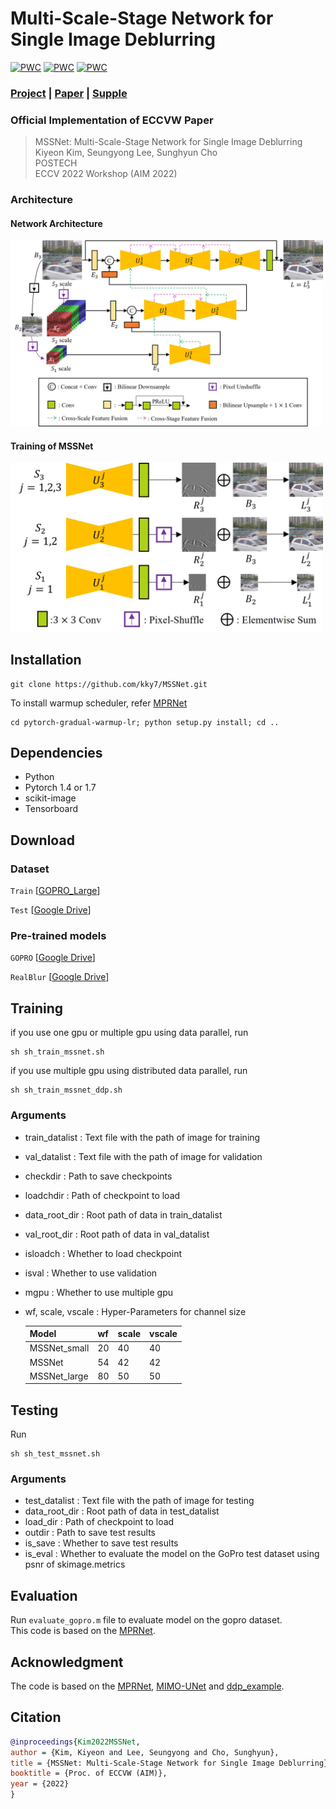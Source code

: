# Multi-Scale-Stage Network for Single Image Deblurring
[![PWC](https://img.shields.io/endpoint.svg?url=https://paperswithcode.com/badge/mssnet-multi-scale-stage-network-for-single/deblurring-on-gopro)](https://paperswithcode.com/sota/deblurring-on-gopro?p=mssnet-multi-scale-stage-network-for-single)
[![PWC](https://img.shields.io/endpoint.svg?url=https://paperswithcode.com/badge/mssnet-multi-scale-stage-network-for-single/deblurring-on-realblur-j-1)](https://paperswithcode.com/sota/deblurring-on-realblur-j-1?p=mssnet-multi-scale-stage-network-for-single)
[![PWC](https://img.shields.io/endpoint.svg?url=https://paperswithcode.com/badge/mssnet-multi-scale-stage-network-for-single/deblurring-on-realblur-r)](https://paperswithcode.com/sota/deblurring-on-realblur-r?p=mssnet-multi-scale-stage-network-for-single)
### [Project](http://cg.postech.ac.kr/Research/MSSNet/) | [Paper](http://cg.postech.ac.kr/Research/MSSNet/MSSNet.pdf) | [Supple](http://cg.postech.ac.kr/Research/MSSNet/MSSNet_supp.pdf)
  
### Official Implementation of ECCVW Paper
> MSSNet: Multi-Scale-Stage Network for Single Image Deblurring  
> Kiyeon Kim, Seungyong Lee, Sunghyun Cho  
> POSTECH  
> ECCV 2022 Workshop (AIM 2022)
  
### Architecture
#### Network Architecture
<img src="./img/mssnet.jpg" width="500">  
  
#### Training of MSSNet
<img src="./img/training.jpg" width="500">
  
## Installation
```shell
git clone https://github.com/kky7/MSSNet.git
```

To install warmup scheduler, refer [MPRNet](https://github.com/swz30/MPRNet)
```shell
cd pytorch-gradual-warmup-lr; python setup.py install; cd ..
```

## Dependencies
- Python
- Pytorch 1.4 or 1.7
- scikit-image
- Tensorboard
  
## Download
  
### Dataset
`Train`  [[GOPRO_Large](https://seungjunnah.github.io/Datasets/gopro.html)]

`Test`  [[Google Drive](https://drive.google.com/file/d/12hV5HFTYT1CsYdbOtCr3Sw7xo1DopSeq/view?usp=sharing)]
  
### Pre-trained models 
`GOPRO` [[Google Drive](https://drive.google.com/file/d/1DFYjlW6uCGIoND2fqE03_ZzSl3Kt73Ul/view?usp=sharing)]

`RealBlur` [[Google Drive](https://drive.google.com/file/d/1sXFzGosChS-nBd5k4zxVxTAm68sfCY_o/view?usp=sharing)]
## Training
if you use one gpu or multiple gpu using data parallel, run  
```shell
sh sh_train_mssnet.sh
```

if you use multiple gpu using distributed data parallel, run  
```shell
sh sh_train_mssnet_ddp.sh
```
  
### Arguments
- train_datalist : Text file with the path of image for training
- val_datalist : Text file with the path of image for validation
- checkdir : Path to save checkpoints
- loadchdir : Path of checkpoint to load
- data_root_dir : Root path of data in train_datalist
- val_root_dir : Root path of data in val_datalist
- isloadch : Whether to load checkpoint
- isval : Whether to use validation
- mgpu : Whether to use multiple gpu
- wf, scale, vscale : Hyper-Parameters for channel size
  
    | Model| wf | scale | vscale |
    |-------|----|----|----|
    |MSSNet_small | 20 | 40 | 40 |
    |MSSNet | 54 | 42 | 42 |
    |MSSNet_large| 80 | 50 | 50 |

  

## Testing
Run
```shell
sh sh_test_mssnet.sh
```
  
### Arguments
- test_datalist : Text file with the path of image for testing
- data_root_dir : Root path of data in test_datalist
- load_dir : Path of checkpoint to load
- outdir : Path to save test results
- is_save : Whether to save test results
- is_eval : Whether to evaluate the model on the GoPro test dataset using psnr of skimage.metrics
  
## Evaluation
Run `evaluate_gopro.m` file to evaluate model on the gopro dataset.  
This code is based on the [MPRNet](https://github.com/swz30/MPRNet/tree/main/Deblurring).
  
## Acknowledgment
The code is based on the [MPRNet](https://github.com/swz30/MPRNet/tree/main/Deblurring), [MIMO-UNet](https://github.com/chosj95/MIMO-UNet) and [ddp_example](https://gist.github.com/sgraaf/5b0caa3a320f28c27c12b5efeb35aa4c).
  
## Citation
```bibtex
@inproceedings{Kim2022MSSNet,
author = {Kim, Kiyeon and Lee, Seungyong and Cho, Sunghyun},
title = {MSSNet: Multi-Scale-Stage Network for Single Image Deblurring},
booktitle = {Proc. of ECCVW (AIM)},
year = {2022}
}
```
